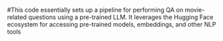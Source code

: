 #This code essentially sets up a pipeline for performing QA on movie-related questions using a pre-trained LLM. It leverages the Hugging Face ecosystem for accessing pre-trained models, embeddings, and other NLP tools
